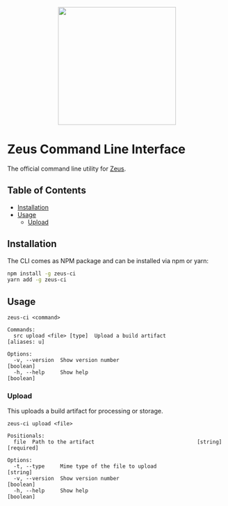 <p align="center">
    <img src="https://user-images.githubusercontent.com/1433023/32629198-3c6f225e-c54d-11e7-96db-99fd22709a1b.png" width="271">
</p>

<h1>Zeus Command Line Interface</h1>

The official command line utility for [Zeus](https://github.com/getsentry/zeus).

## Table of Contents

- [Installation](#installation)
- [Usage](#usage)
  - [Upload](#upload)

## Installation

The CLI comes as NPM package and can be installed via npm or yarn:


```bash
npm install -g zeus-ci
yarn add -g zeus-ci
```

## Usage

```
zeus-ci <command>

Commands:
  src upload <file> [type]  Upload a build artifact                 [aliases: u]

Options:
  -v, --version  Show version number                                   [boolean]
  -h, --help     Show help                                             [boolean]
```

### Upload

This uploads a build artifact for processing or storage.

```
zeus-ci upload <file>

Positionals:
  file  Path to the artifact                                 [string] [required]

Options:
  -t, --type     Mime type of the file to upload                        [string]
  -v, --version  Show version number                                   [boolean]
  -h, --help     Show help                                             [boolean]
```
